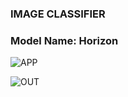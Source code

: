 ### IMAGE CLASSIFIER
### Model Name: Horizon

![APP](https://github.com/Suwarna2001/TeachableImageClassifier/assets/104250235/04bf55f9-6d25-4fa4-83d6-d46972115474)



![OUT](https://github.com/Suwarna2001/TeachableImageClassifier/assets/104250235/53d23cec-9d48-4b33-8bab-c67737e55fd6)
